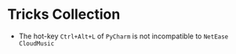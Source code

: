 # Tricks Collection

- The hot-key `Ctrl+Alt+L` of `PyCharm` is not incompatible to `NetEase CloudMusic`
